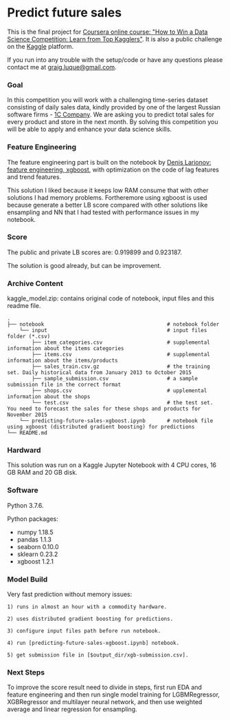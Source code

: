 # Predict future sales 

This is the final project for [Coursera online course: "How to Win a Data Science Competition: Learn from Top Kagglers"](https://www.coursera.org/learn/competitive-data-science/). It is also a public challenge on the [Kaggle](https://www.kaggle.com/c/competitive-data-science-predict-future-sales) platform.


If you run into any trouble with the setup/code or have any questions please contact me at [graig.luque@gmail.com](mailto:graig.luque@gmail.com).


### Goal

In this competition you will work with a challenging time-series dataset consisting of daily sales data, kindly provided by one of the largest Russian software firms - [1C Company](http://1c.ru/eng/title.htm). We are asking you to predict total sales for every product and store in the next month. By solving this competition you will be able to apply and enhance your data science skills.


### Feature Engineering

The feature engineering part is built on the notebook by [Denis Larionov: feature engineering, xgboost](https://www.kaggle.com/dlarionov/feature-engineering-xgboost), with optimization on the code of lag features and trend features.

This solution I liked because it keeps low RAM consume that with other solutions I had memory problems. Fortheremore using xgboost is used because generate a better LB score compared with other solutions like ensampling and NN that I had tested with performance issues in my notebook.


### Score

The public and private LB scores are: 0.919899 and 0.923187.

The solution is good already, but can be improvement.


### Archive Content

kaggle_model.zip: contains original code of notebook, input files and this readme file.
    
    .
    ├── notebook                                        # notebook folder
        └── input                                       # input files folder (*.csv)
            ├── item_categories.csv                     # supplemental information about the items categories
            ├── items.csv                               # supplemental information about the items/products
            ├── sales_train.csv.gz                      # the training set. Daily historical data from January 2013 to October 2015
            ├── sample_submission.csv                   # a sample submission file in the correct format
            ├── shops.csv                               # upplemental information about the shops
            └── test.csv                                # the test set. You need to forecast the sales for these shops and products for November 2015
        └── predicting-future-sales-xgboost.ipynb       # notebook file using xgboost (distributed gradient boosting) for predictions
    └── README.md


### Hardward

This solution was run on a Kaggle Jupyter Notebook with 4 CPU cores, 16 GB RAM and 20 GB disk.


### Software

Python 3.7.6.

Python packages:
* numpy 1.18.5
* pandas 1.1.3
* seaborn 0.10.0
* sklearn 0.23.2
* xgboost 1.2.1


### Model Build

Very fast prediction without memory issues:

    1) runs in almost an hour with a commodity hardware.
    
    2) uses distributed gradient boosting for predictions.
    
    3) configure input files path before run notebook.
    
    4) run [predicting-future-sales-xgboost.ipynb] notebook.
    
    5) get submission file in [$output_dir/xgb-submission.csv].


### Next Steps

To improve the score result need to divide in steps, first run EDA and feature engineering and then run single model training for LGBMRegressor, XGBRegressor and multilayer neural network, and then use weighted average and linear regression for ensampling.
